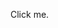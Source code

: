 <!DOCTYPE html>
<html>
  
<head>
  <meta charset="utf-8">
  <meta name="viewport" content="width=device-width">
  <title>JS Bin</title>
  
 </head>
  
<body>
<script src="//d3js.org/d3.v3.min.js" \\the d3 script reference></script> 
  
<p>Click me.</p>
  
<script>
 
var n = 3000;
var w = 600;
var h = 600;
  
var color = d3.scale.category10()


  
var data = [];
for (var i = 0; i < n; i ++) {
  data.push([Math.random(), Math.random()]);
}
  

  
var svg = d3.select("body")
  .append("svg")
  .attr("width", w)
  .attr("height", h);
  
  svg.append("rect")
  .attr("height", h)
  .attr("width", w)
  .attr("fill", "white")
  
  svg.selectAll("circle")
  .data(data)
  .enter()
  .append("circle")
  .attr("cx", function(d){return (w-50)*d[0]+25;})
  .attr("cy", function(d){return (w-50)*d[1]+25;})
  .attr("fill", function(d){
    return color((d[0]-1/2)*(d[0]-1/2) +(d[1]-1/2)*(d[1]-1/2) < 1/4)})
  .attr("r", 0)
  .transition()
  .duration(500)
  .delay(500)
  .attr("r", Math.sqrt(50000/(n+1000))) //random function to make circles how I want
  

d3.select("p")
    .on("click", function() {
     
    
var n = 4000;

var data = [];

for (var i = 0; i < n; i ++) {
  data.push([Math.random(), Math.random()]);
}
    
   svg.selectAll("circle")
  .data(data)
  .transition()
  .duration(1000)
  .attr("cx", function(d){return (w-50)*d[0]+25;})
  .attr("cy", function(d){return (h-50)*d[1]+25;})
  .transition()
  .duration(1000)
  .delay(1000)
  .attr("fill", function(d){
    return color((d[0]-1/2)*(d[0]-1/2) +(d[1]-1/2)*(d[1]-1/2) < 1/4)})
    
  });
 
</script>
</body>
</html>
